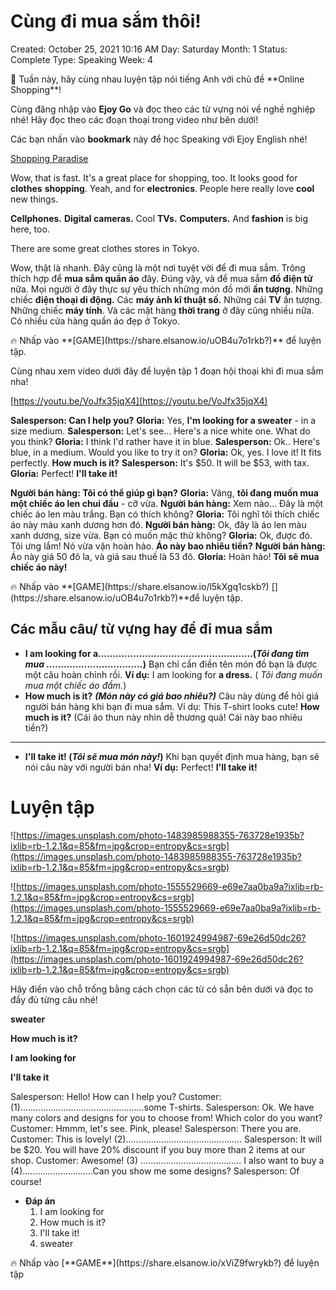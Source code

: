 # Cùng đi mua sắm thôi!

Created: October 25, 2021 10:16 AM
Day: Saturday
Month: 1
Status: Complete
Type: Speaking
Week: 4

<aside>
💬 Tuần này, hãy cùng nhau luyện tập nói tiếng Anh với chủ đề **Online Shopping**!

</aside>

Cùng đăng nhập vào **Ejoy Go** và đọc theo các từ vựng nói về nghề nghiệp nhé!
Hãy đọc theo các đoạn thoại trong video như bên dưới!

Các bạn nhấn vào **bookmark**  này để học Speaking với Ejoy English nhé!

[Shopping Paradise](https://ejoy-english.com/go/intl/vi/video/shopping-paradise/1545)

Wow, that is fast.
It's a great place for shopping, too.
It looks good for **clothes** **shopping**.
Yeah, and for **electronics**.
People here really love **cool** new things.

**Cellphones.**
**Digital cameras.**
Cool **TVs.**
**Computers.**
And **fashion** is big here, too.

There are some great clothes stores in Tokyo.

Wow, thật là nhanh.
Đây cũng là một nơi tuyệt vời để đi mua sắm.
Trông thích hợp để **mua sắm quần áo** đây.
Đúng vậy, và để mua sắm **đồ điện tử** nữa.
Mọi người ở đây thực sự yêu thích những món đồ mới **ấn tượng**.
Những chiếc **điện thoại di động.**
Các **máy ảnh kĩ thuật số.**
Những cái **TV** ấn tượng.
Những chiếc **máy tính**.
Và các mặt hàng **thời trang** ở đây cũng nhiều nữa.
Có nhiều cửa hàng quần áo đẹp ở Tokyo.

<aside>
🔥 Nhấp vào **[GAME](https://share.elsanow.io/uOB4u7o1rkb?)** để luyện tập.

</aside>

Cùng nhau xem video dưới đây để luyện tập 1 đoạn hội thoại khi đi mua sắm nha!

[https://youtu.be/VoJfx35jqX4](https://youtu.be/VoJfx35jqX4)

**Salesperson: Can I help you?**
**Gloria:** Yes, **I'm looking for a sweater** - in a size medium.
**Salesperson:** Let's see... Here's a nice white one. What do you think?
**Gloria:** I think I'd rather have it in blue.
**Salesperson:** Ok.. Here's blue, in a medium. Would you like to try it on?
**Gloria:** Ok, yes. I love it! It fits perfectly. **How much is it?**
**Salesperson:** It's $50. It will be $53, with tax.
**Gloria:** Perfect! **I'll take it!**

**Người bán hàng: Tôi có thể giúp gì bạn?**
**Gloria:** Vâng, **tôi đang muốn mua một chiếc áo len chui đầu** - cỡ vừa. 
**Người bán hàng:**  Xem nào... Đây là một chiếc áo len màu trắng. Bạn có thích không?
**Gloria:** Tôi nghĩ tôi thích chiếc áo này màu xanh dương hơn đó.
**Người bán hàng:** Ok, đây là áo len màu xanh dương, size vừa. Bạn có muốn mặc thử không?
**Gloria:** Ok, được đó. Tôi ưng lắm! Nó vừa vặn hoàn hảo. **Áo này bao nhiêu tiền?**
**Người bán hàng:**  Áo này giá 50 đô la, và giá sau thuế là 53 đô.
**Gloria:** Hoàn hảo! **Tôi sẽ mua chiếc áo này!**

<aside>
🔥 Nhấp vào **[GAME](https://share.elsanow.io/l5kXgq1cskb?) [](https://share.elsanow.io/uOB4u7o1rkb?)**để luyện tập.

</aside>

## Các mẫu câu/ từ vựng hay để đi mua sắm

- **I am looking for a.....................................................(*Tôi đang tìm mua .................................*)**
Bạn chỉ cần điền tên món đồ bạn  là được một câu hoàn chỉnh rồi.
**Ví dụ:** I am looking for **a dress.** ( *Tôi đang muốn mua một chiếc áo đầm.*)
- **How much is it?** ***(Món này có giá bao nhiêu?)***
Câu này dùng để hỏi giá người bán hàng khi bạn đi mua sắm.
Ví dụ: This T-shirt looks cute! **How much is it?** (Cái áo thun này nhìn dễ thương quá! Cái này bao nhiêu tiền?)
****
- **I'll take it! (*Tôi sẽ mua món này!*)**
Khi bạn quyết định mua hàng, bạn sẽ nói câu này với người bán nha!
**Ví dụ:** Perfect! **I'll take it!**

# Luyện tập

![https://images.unsplash.com/photo-1483985988355-763728e1935b?ixlib=rb-1.2.1&q=85&fm=jpg&crop=entropy&cs=srgb](https://images.unsplash.com/photo-1483985988355-763728e1935b?ixlib=rb-1.2.1&q=85&fm=jpg&crop=entropy&cs=srgb)

![https://images.unsplash.com/photo-1555529669-e69e7aa0ba9a?ixlib=rb-1.2.1&q=85&fm=jpg&crop=entropy&cs=srgb](https://images.unsplash.com/photo-1555529669-e69e7aa0ba9a?ixlib=rb-1.2.1&q=85&fm=jpg&crop=entropy&cs=srgb)

![https://images.unsplash.com/photo-1601924994987-69e26d50dc26?ixlib=rb-1.2.1&q=85&fm=jpg&crop=entropy&cs=srgb](https://images.unsplash.com/photo-1601924994987-69e26d50dc26?ixlib=rb-1.2.1&q=85&fm=jpg&crop=entropy&cs=srgb)

Hãy điền vào chỗ trống bằng cách chọn các từ có sẵn bên dưới và đọc to đầy đủ từng câu nhé!

**sweater**

**How much is it?**

**I am looking for**

**I'll take it**

Salesperson: Hello! How can I help you?
Customer: (1).................................................some T-shirts.
Salesperson: Ok. We have many colors and designs for you to choose from! Which color do you want?
Customer: Hmmm, let's see. Pink, please!
Salesperson: There you are.
Customer: This is lovely!  (2)..............................................
Salesperson: It will be $20. You will have 20% discount if you buy more than 2 items at our shop.
Customer: Awesome! (3) ........................................ I also want to buy a (4)............................Can you show me some designs?
Salesperson: Of course!

- **Đáp án**
    1. I am looking for
    2. How much is it?
    3. I'll take it!
    4. sweater

<aside>
🔥 Nhấp vào [**GAME**](https://share.elsanow.io/xViZ9fwrykb?) để luyện tập

</aside>